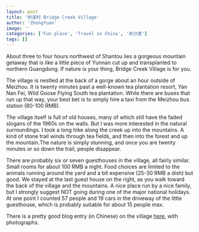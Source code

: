 ```yaml
---
layout: post
title: '桥溪村 Bridge Creek Village'
author: 'ZhongYuan'
image: ''
categories: ['Fun place', 'Travel in China', '未分类']
tags: []
---
```


About three to four hours northwest of Shantou lies a gorgeous mountain getaway that is like a little piece of Yunnan cut up and transplanted to northern Guangdong. If nature is your thing, Bridge Creek Village is for you. 

The village is nestled at the back of a gorge about an hour outside of Meizhou. It is twenty minutes past a well-known tea plantation resort, Yan Nan Fei, Wild Goose Flying South tea plantation. While there are buses that run up that way, your best bet is to simply hire a taxi from the Meizhou bus station (80-100 RMB). 

The village itself is full of old houses, many of which still have the faded slogans of the 1960s on the walls. But I was more interested in the natural surroundings. I took a long hike along the creek up into the mountains. A kind of stone trail winds through tea fields, and then into the forest and up the mountain.The nature is simply stunning, and once you are twenty minutes or so down the trail, people disappear.

There are probably six or seven guesthouses in the village, all fairly similar. Small rooms for about 100 RMB a night. Food choices are limited to the animals running around the yard and a bit expensive (25-30 RMB a dish) but good. We stayed at the last guest house on the right, as you walk toward the back of the village and the mountains. A nice place run by a nice family, but I strongly suggest NOT going during one of the major national holidays. At one point I counted 57 people and 19 cars in the driveway of the little guesthouse, which is probably suitable for about 15 people max.

There is a pretty good blog entry (in Chinese) on the village [here](http://blog.sina.com.cn/s/blog_49b59cbe010005qm.html), with photographs.

